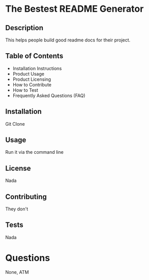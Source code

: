 # The Bestest README Generator

## Description

This helps people build good readme docs for their project.

## Table of Contents

- Installation Instructions
- Product Usage
- Product Licensing
- How to Contribute
- How to Test
- Frequently Asked Questions (FAQ)

## Installation

Git Clone

## Usage

Run it via the command line

## License

Nada

## Contributing

They don't

## Tests

Nada

# Questions

None, ATM


